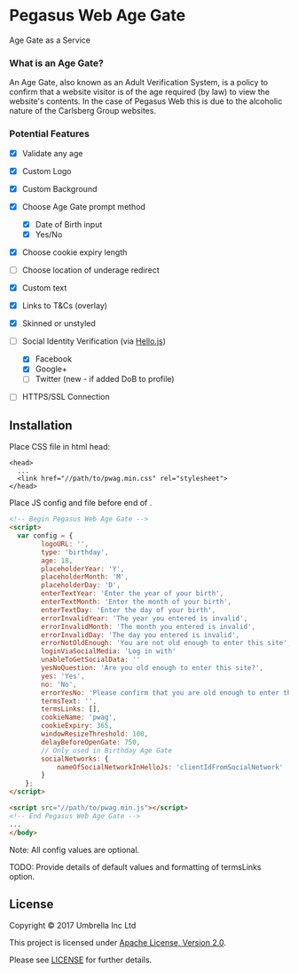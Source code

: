# Pegasus Web Age Gate

Age Gate as a Service

### What is an Age Gate?

An Age Gate, also known as an Adult Verification System, is a policy to 
confirm that a website visitor is of the age required (by law) to view 
the website's contents. In the case of Pegasus Web this is due to the 
alcoholic nature of the Carlsberg Group websites.


### Potential Features

- [x] Validate any age
- [x] Custom Logo
- [x] Custom Background
- [x] Choose Age Gate prompt method
  - [x] Date of Birth input
  - [x] Yes/No
- [x] Choose cookie expiry length
- [ ] Choose location of underage redirect
- [x] Custom text
- [x] Links to T&amp;Cs (overlay)
- [x] Skinned or unstyled
- [ ] Social Identity Verification (via [Hello.js](https://adodson.com/hello.js/))
  - [x] Facebook
  - [x] Google+
  - [ ] Twitter (new - if added DoB to profile)
- [ ] HTTPS/SSL Connection


## Installation

Place CSS file in html head:

```
<head>
  ...
  <link href="//path/to/pwag.min.css" rel="stylesheet">
</head>
```

Place JS config and file before end of </body>.

```html
<!-- Begin Pegasus Web Age Gate -->
<script>
  var config = {
		logoURL: '',
		type: 'birthday',
		age: 18,
		placeholderYear: 'Y',
		placeholderMonth: 'M',
		placeholderDay: 'D',
		enterTextYear: 'Enter the year of your birth',
		enterTextMonth: 'Enter the month of your birth',
		enterTextDay: 'Enter the day of your birth',
		errorInvalidYear: 'The year you entered is invalid',
		errorInvalidMonth: 'The month you entered is invalid',
		errorInvalidDay: 'The day you entered is invalid',
		errorNotOldEnough: 'You are not old enough to enter this site',
		loginViaSocialMedia: 'Log in with'
		unableToGetSocialData: ''
		yesNoQuestion: 'Are you old enough to enter this site?',
		yes: 'Yes',
		no: 'No',
		errorYesNo: 'Please confirm that you are old enough to enter this site',
		termsText: '',
		termsLinks: [],
		cookieName: 'pwag',
		cookieExpiry: 365,
		windowResizeThreshold: 100,
		delayBeforeOpenGate: 750,
		// Only used in Birthday Age Gate
		socialNetworks: {
			nameOfSocialNetworkInHelloJs: 'clientIdFromSocialNetwork'
		}
	};
</script>

<script src="//path/to/pwag.min.js"></script>
<!-- End Pegasus Web Age Gate -->
...
</body>
```

Note: All config values are optional.

TODO: Provide details of default values and formatting of termsLinks option.

## License

Copyright &copy; 2017 Umbrella Inc Ltd

This project is licensed under [Apache License, Version 2.0](http://www.apache.org/licenses/LICENSE-2.0).

Please see [LICENSE](LICENSE.md) for further details.

